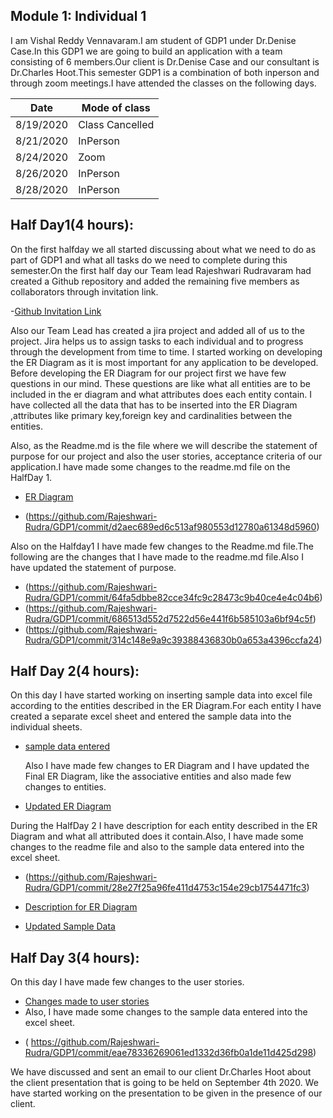 ## Module 1: Individual 1
   I am Vishal Reddy Vennavaram.I am student of GDP1 under Dr.Denise Case.In this GDP1 we are going to build an application with a team consisting of 6 members.Our client is Dr.Denise Case and our consultant is Dr.Charles Hoot.This semester GDP1 is a combination of both inperson and through zoom meetings.I have attended the classes on the following days.
 
   | Date      | Mode of class         |
|-----------|--------------------|
| 8/19/2020 | Class Cancelled    |
| 8/21/2020 | InPerson           |
| 8/24/2020 | Zoom               |
| 8/26/2020 | InPerson           |
| 8/28/2020 | InPerson           |

   ## Half Day1(4 hours):
  On the first halfday we all started discussing about what we need to do as part of GDP1 and what all tasks do we need to complete during this semester.On the first half day our Team lead Rajeshwari Rudravaram had created a Github repository and added the remaining five members as collaborators through invitation link. 
  
  -[Github Invitation Link](https://github.com/Rajeshwari-Rudra/GDP1)
  
  Also our Team Lead has created a jira project and added all of us to the project. Jira helps us to assign tasks to each individual and to progress through the development from time to time. I started working on developing the ER Diagram as it is most important for any application to be developed.
  Before developing the ER Diagram for our project first we have few questions in our mind. These questions are like what all entities are to be included in the er diagram and what attributes does each entity contain.
      I have collected all the data that has to be inserted into the ER Diagram ,attributes like primary key,foreign key and cardinalities between the entities.
  
  Also, as the Readme.md is the file where we will describe the statement of purpose for our project and also the user stories, acceptance criteria of our application.I have made some changes to the readme.md file on the HalfDay 1. 
      
   - [ER Diagram](https://github.com/Rajeshwari-Rudra/GDP1/commit/8c13e1c3d2522fb26dbff6471985399fe5e206d1)
   * (https://github.com/Rajeshwari-Rudra/GDP1/commit/d2aec689ed6c513af980553d12780a61348d5960) 
   
   Also on the Halfday1 I have made few changes to the Readme.md file.The following are the changes that I have made to the readme.md file.Also I have updated the statement of purpose.
   * (https://github.com/Rajeshwari-Rudra/GDP1/commit/64fa5dbbe82cce34fc9c28473c9b40ce4e4c04b6)
   * (https://github.com/Rajeshwari-Rudra/GDP1/commit/686513d552d7522d56e441f6b585103a6bf94c5f)
   * (https://github.com/Rajeshwari-Rudra/GDP1/commit/314c148e9a9c39388436830b0a653a4396ccfa24)
   
  ## Half Day 2(4 hours):
  On this day I have started working on inserting sample data into excel file according to the entities described in the ER Diagram.For each entity I have created a separate excel sheet and entered the sample data into the individual sheets.
  
 - [sample data entered](https://github.com/Rajeshwari-Rudra/GDP1/commit/7bb3bace6b884c16843bd18dd679c42a238d4097)

    Also I have made few changes to ER Diagram and I have updated the Final ER Diagram, like the associative entities and also made few changes to entities.
    
 - [Updated ER Diagram](https://github.com/Rajeshwari-Rudra/GDP1/commit/8c13e1c3d2522fb26dbff6471985399fe5e206d1)

During the HalfDay 2 I have description for each entity described in the ER Diagram and what all attributed does it contain.Also, I have made some changes to the readme file and also to the sample data entered into the excel sheet.

   * (https://github.com/Rajeshwari-Rudra/GDP1/commit/28e27f25a96fe411d4753c154e29cb1754471fc3)
   
 - [Description for ER Diagram](https://github.com/Rajeshwari-Rudra/GDP1/commit/14153151f0a9f3114db1815974d4be2bb8265aab)
 
 - [Updated Sample Data](https://github.com/Rajeshwari-Rudra/GDP1/commit/5c9101732fb3b9d4a9ac0ff97f0cdcbcccf2f32f)

  ## Half Day 3(4 hours):
   On this day I have made few changes to the user stories.
   - [Changes made to user stories](https://github.com/Rajeshwari-Rudra/GDP1/commit/40a05e5c7334403eaec655a58253f05cb8a42d35)
   - Also, I have made some changes to the sample data entered into the excel sheet. 
   * ( https://github.com/Rajeshwari-Rudra/GDP1/commit/eae78336269061ed1332d36fb0a1de11d425d298)
   
   We have discussed and sent an email to our client Dr.Charles Hoot about the client  presentation that is going to be held on September 4th 2020. We have started working on the presentation to be given in the presence of our client.
  
   
